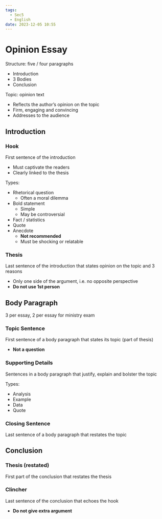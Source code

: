 ```yaml
---
tags:
  - Sec5
  - English
date: 2023-12-05 10:55
---
```


# Opinion Essay

Structure: five / four paragraphs

- Introduction
- 3 Bodies
- Conclusion

Topic: opinion text

- Reflects the author’s opinion on the topic
- Firm, engaging and convincing
- Addresses to the audience

## Introduction

### Hook

First sentence of the introduction

- Must captivate the readers
- Clearly linked to the thesis

Types:

- Rhetorical question
	- Often a moral dilemma
- Bold statement
	- Simple
	- May be controversial
- Fact / statistics
- Quote
- Anecdote 
	- **Not recommended**
	- Must be shocking or relatable

### Thesis

Last sentence of the introduction that states opinion on the topic and 3 reasons

- Only one side of the argument, i.e. no opposite perspective
- **Do not use 1st person**

## Body Paragraph

3 per essay, 2 per essay for ministry exam

### Topic Sentence

First sentence of a body paragraph that states its topic (part of thesis)

- **Not a question**

### Supporting Details

Sentences in a body paragraph that justify, explain and bolster the topic

Types:

- Analysis
- Example
- Data
- Quote

### Closing Sentence

Last sentence of a body paragraph that restates the topic

## Conclusion

### Thesis (restated)

First part of the conclusion that restates the thesis

### Clincher

Last sentence of the conclusion that echoes the hook

- **Do not give extra argument**